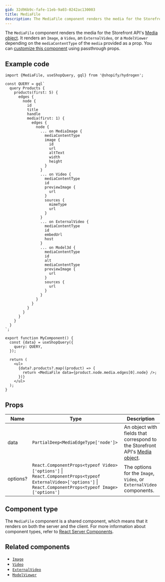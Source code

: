 ```yaml
---
gid: 32d96b9c-fafe-11eb-9a03-0242ac130003
title: MediaFile
description: The MediaFile component renders the media for the Storefront API's Media object.
---
```


The `MediaFile` component renders the media for the Storefront API's
[Media object](https://shopify.dev/api/storefront/reference/products/media). It renders an `Image`, a
`Video`, an `ExternalVideo`, or a `ModelViewer` depending on the `mediaContentType` of the
`media` provided as a prop. You can [customize this component](https://shopify.dev/api/hydrogen/components#customizing-hydrogen-components) using passthrough props.

## Example code

```tsx
import {MediaFile, useShopQuery, gql} from '@shopify/hydrogen';

const QUERY = gql`
  query Products {
    products(first: 5) {
      edges {
        node {
          id
          title
          handle
          media(first: 1) {
            edges {
              node {
                ... on MediaImage {
                  mediaContentType
                  image {
                    id
                    url
                    altText
                    width
                    height
                  }
                }
                ... on Video {
                  mediaContentType
                  id
                  previewImage {
                    url
                  }
                  sources {
                    mimeType
                    url
                  }
                }
                ... on ExternalVideo {
                  mediaContentType
                  id
                  embedUrl
                  host
                }
                ... on Model3d {
                  mediaContentType
                  id
                  alt
                  mediaContentType
                  previewImage {
                    url
                  }
                  sources {
                    url
                  }
                }
              }
            }
          }
        }
      }
    }
  }
`;

export function MyComponent() {
  const {data} = useShopQuery({
    query: QUERY,
  });

  return (
    <ul>
      {data?.products?.map((product) => {
        return <MediaFile data={product.node.media.edges[0].node} />;
      })}
    </ul>
  );
}
```

## Props

| Name     | Type                                                                                                                                                                                                                           | Description                                                                                                                                |
| -------- | ------------------------------------------------------------------------------------------------------------------------------------------------------------------------------------------------------------------------------ | ------------------------------------------------------------------------------------------------------------------------------------------ |
| data     | <code>PartialDeep&#60;MediaEdgeType['node']&#62;</code>                                                                                                                                                                        | An object with fields that correspond to the Storefront API's [Media object](https://shopify.dev/api/storefront/reference/products/media). |
| options? | <code>React.ComponentProps&#60;typeof Video&#62;['options']</code> &#124; <code>React.ComponentProps&#60;typeof ExternalVideo&#62;['options']</code> &#124; <code>React.ComponentProps&#60;typeof Image&#62;['options']</code> | The options for the `Image`, `Video`, or `ExternalVideo` components.                                                                       |

## Component type

The `MediaFile` component is a shared component, which means that it renders on both the server and the client. For more information about component types, refer to [React Server Components](https://shopify.dev/custom-storefronts/hydrogen/framework/react-server-components).

## Related components

- [`Image`](https://shopify.dev/api/hydrogen/components/primitive/image)
- [`Video`](https://shopify.dev/api/hydrogen/components/primitive/video)
- [`ExternalVideo`](https://shopify.dev/api/hydrogen/components/primitive/externalvideo)
- [`ModelViewer`](https://shopify.dev/api/hydrogen/components/primitive/modelviewer)
